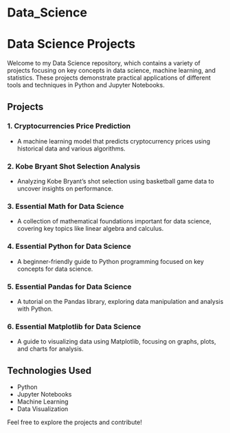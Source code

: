 # Data_Science
# Data Science Projects

Welcome to my Data Science repository, which contains a variety of projects focusing on key concepts in data science, machine learning, and statistics. These projects demonstrate practical applications of different tools and techniques in Python and Jupyter Notebooks.

## Projects

### 1. **Cryptocurrencies Price Prediction**
   - A machine learning model that predicts cryptocurrency prices using historical data and various algorithms.

### 2. **Kobe Bryant Shot Selection Analysis**
   - Analyzing Kobe Bryant’s shot selection using basketball game data to uncover insights on performance.

### 3. **Essential Math for Data Science**
   - A collection of mathematical foundations important for data science, covering key topics like linear algebra and calculus.

### 4. **Essential Python for Data Science**
   - A beginner-friendly guide to Python programming focused on key concepts for data science.

### 5. **Essential Pandas for Data Science**
   - A tutorial on the Pandas library, exploring data manipulation and analysis with Python.

### 6. **Essential Matplotlib for Data Science**
   - A guide to visualizing data using Matplotlib, focusing on graphs, plots, and charts for analysis.

## Technologies Used
- Python
- Jupyter Notebooks
- Machine Learning
- Data Visualization

Feel free to explore the projects and contribute!
